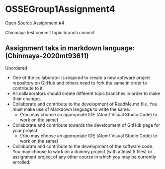 # OSSEGroup1Assignment4
Open Source Assignment #4

Chinmaya test commit
topic branch commit

## Assignment taks in markdown language: (Chinmaya-2020mt93611)
Unordered

+ One of the collaborator is required to create a new software project repository on GitHub and others need to fork the same in order to contribute to it.
+ All collaborators should create different topic branches in order to make their changes.
+ Collaborate and contribute to the development of ReadMe.md file. You must make use of Markdown language to write the same.
  - {You may choose an appropriate IDE (Atom/ Visual Studio Code) to work on the same}
+ Collaborate and contribute towards the development of GitHub page for your project.
  - {You may choose an appropriate IDE (Atom/ Visual Studio Code) to work on the same}
+ Collaborate and contribute to the development of the software code. You may choose to work on a dummy project (with atleast 5 files) or assignment project of any other course in which you may be currently enrolled.
